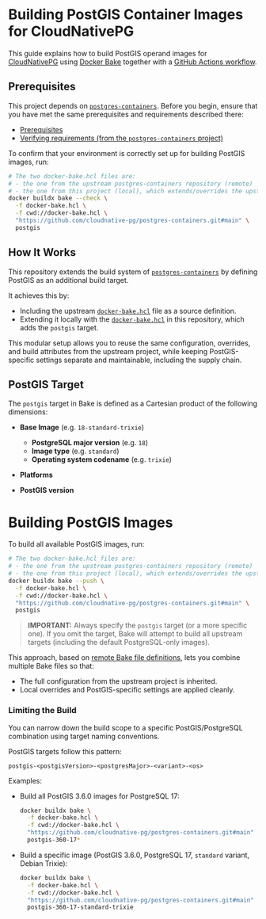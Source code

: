 # Building PostGIS Container Images for CloudNativePG

This guide explains how to build PostGIS operand images for
[CloudNativePG](https://cloudnative-pg.io) using
[Docker Bake](https://docs.docker.com/build/bake/) together with a
[GitHub Actions workflow](.github/workflows/bake.yml).

## Prerequisites

This project depends on
[`postgres-containers`](https://github.com/cloudnative-pg/postgres-containers).
Before you begin, ensure that you have met the same prerequisites and
requirements described there:

- [Prerequisites](https://github.com/cloudnative-pg/postgres-containers/blob/main/BUILD.md#prerequisites)
- [Verifying requirements (from the `postgres-containers` project)](https://github.com/cloudnative-pg/postgres-containers/blob/main/BUILD.md#verifying-requirements)

To confirm that your environment is correctly set up for building PostGIS
images, run:

```bash
# The two docker-bake.hcl files are:
# - the one from the upstream postgres-containers repository (remote)
# - the one from this project (local), which extends/overrides the upstream file
docker buildx bake --check \
  -f docker-bake.hcl \
  -f cwd://docker-bake.hcl \
  "https://github.com/cloudnative-pg/postgres-containers.git#main" \
  postgis
```

## How It Works

This repository extends the build system of
[`postgres-containers`](https://github.com/cloudnative-pg/postgres-containers)
by defining PostGIS as an additional build target.

It achieves this by:

- Including the upstream [`docker-bake.hcl`](https://github.com/cloudnative-pg/postgres-containers/blob/main/docker-bake.hcl)
  file as a source definition.
- Extending it locally with the [`docker-bake.hcl`](docker-bake.hcl) in this
  repository, which adds the `postgis` target.

This modular setup allows you to reuse the same configuration, overrides, and
build attributes from the upstream project, while keeping PostGIS-specific
settings separate and maintainable, including the supply chain.

## PostGIS Target

The `postgis` target in Bake is defined as a Cartesian product of the following
dimensions:

- **Base Image** (e.g. `18-standard-trixie`)

  - **PostgreSQL major version** (e.g. `18`)
  - **Image type** (e.g. `standard`)
  - **Operating system codename** (e.g. `trixie`)
- **Platforms**
- **PostGIS version**

# Building PostGIS Images

To build all available PostGIS images, run:

```bash
# The two docker-bake.hcl files are:
# - the one from the upstream postgres-containers repository (remote)
# - the one from this project (local), which extends/overrides the upstream file
docker buildx bake --push \
  -f docker-bake.hcl \
  -f cwd://docker-bake.hcl \
  "https://github.com/cloudnative-pg/postgres-containers.git#main" \
  postgis
```

> **IMPORTANT:** Always specify the `postgis` target (or a more specific one).
> If you omit the target, Bake will attempt to build all upstream targets
> (including the default PostgreSQL-only images).

This approach, based on
[remote Bake file definitions](https://docs.docker.com/build/bake/remote-definition/),
lets you combine multiple Bake files so that:

- The full configuration from the upstream project is inherited.
- Local overrides and PostGIS-specific settings are applied cleanly.

### Limiting the Build

You can narrow down the build scope to a specific PostGIS/PostgreSQL
combination using target naming conventions.

PostGIS targets follow this pattern:

```
postgis-<postgisVersion>-<postgresMajor>-<variant>-<os>
```

Examples:

- Build all PostGIS 3.6.0 images for PostgreSQL 17:

  ```bash
  docker buildx bake \
    -f docker-bake.hcl \
    -f cwd://docker-bake.hcl \
    "https://github.com/cloudnative-pg/postgres-containers.git#main" \
    postgis-360-17*
  ```

- Build a specific image (PostGIS 3.6.0, PostgreSQL 17, `standard` variant,
  Debian Trixie):

  ```bash
  docker buildx bake \
    -f docker-bake.hcl \
    -f cwd://docker-bake.hcl \
    "https://github.com/cloudnative-pg/postgres-containers.git#main" \
    postgis-360-17-standard-trixie
  ```
